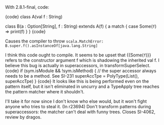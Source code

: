 With 2.8.1-final, code:

{code}
class A(val f : String)

class B(a : Option[String], f : String) extends A(f) {
  a match {
    case Some(`f`) => print(f)
  }
}
{code} 

Causes the compiler to throw `scala.MatchError: B.super.f().asInstanceOf[java.lang.String]`

I think this code ought to compile. It seems to be upset that {{Some(`f`)}} refers to the constructor argument f which is shadowing the inherited val f.
I believe this bug is actually in superaccessors, in transformSuperSelect.
{code}
  if (sym.isModule && !sym.isMethod) {
    // the super accessor always needs to be a method. See SI-231
    superAccTpe = PolyType(List(), superAccTpe)
  }
{code}
It looks like this is being performed even on the pattern itself, but it isn't eliminated in uncurry and a TypeApply tree reaches the pattern matcher where it shouldn't.

I'll take it for now since I don't know who else would, but it won't fight anyone who tries to steal it.
(In r23694) Don't transform patterns during superaccessors: the matcher can't deal
with funny trees.  Closes SI-4062, review by dragos.
